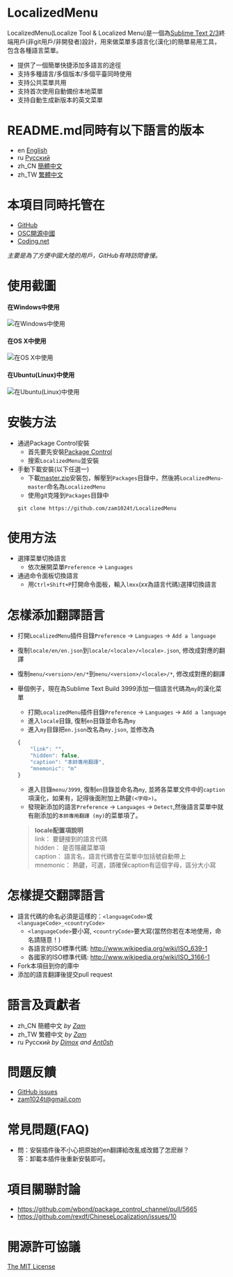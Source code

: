 # LocalizedMenu
LocalizedMenu(Localize Tool & Localized Menu)是一個為[Sublime Text 2/3](https://www.sublimetext.com)終端用戶(非git用戶/非開發者)設計，用來做菜單多語言化(漢化)的簡單易用工具，包含各種語言菜單。

- 提供了一個簡單快捷添加多語言的途徑
- 支持多種語言/多個版本/多個平臺同時使用
- 支持公共菜單共用
- 支持首次使用自動備份本地菜單
- 支持自動生成新版本的英文菜單

# README.md同時有以下語言的版本
- en [English](../README.md)
- ru [Русский](README.ru.md)
- zh_CN [簡體中文](README.zh_CN.md)
- zh_TW [繁體中文](README.zh_TW.md)

# 本項目同時托管在
- [GitHub](https://github.com/zam1024t/LocalizedMenu)
- [OSC開源中國](https://git.oschina.net/zam1024t/LocalizedMenu)
- [Coding.net](https://coding.net/u/zam1024t/p/LocalizedMenu/git)

*主要是為了方便中國大陸的用戶，GitHub有時訪問會慢。*

# 使用截圖
#### 在Windows中使用
![在Windows中使用](https://raw.githubusercontent.com/zam1024t/LocalizedMenu/shots/shots/LocalizedMenu_win.gif)
#### 在OS X中使用
![在OS X中使用](https://raw.githubusercontent.com/zam1024t/LocalizedMenu/shots/shots/LocalizedMenu_osx.gif)
#### 在Ubuntu(Linux)中使用
![在Ubuntu(Linux)中使用](https://raw.githubusercontent.com/zam1024t/LocalizedMenu/shots/shots/LocalizedMenu_linux.gif)

# 安裝方法
- 通過Package Control安裝
	- 首先要先安裝[Package Control](https://packagecontrol.io/installation)
	- 搜索`LocalizedMenu`並安裝
- 手動下載安裝(以下任選一)
	- 下載[master.zip](https://github.com/zam1024t/LocalizedMenu/archive/master.zip)安裝包，解壓到`Packages`目錄中，然後將`LocalizedMenu-master`命名為`LocalizedMenu`
	- 使用git克隆到`Packages`目錄中
	```
	git clone https://github.com/zam1024t/LocalizedMenu
	```

# 使用方法
- 選擇菜單切換語言
	- 依次展開菜單`Preference` -> `Languages`
- 通過命令面板切換語言
	- 用`Ctrl+Shift+P`打開命令面板，輸入`lmxx`(*xx*為語言代碼)選擇切換語言

# <a name="add-a-language"></a>怎樣添加翻譯語言
- 打開`LocalizedMenu`插件目錄`Preference` -> `Languages` -> `Add a language`
- 復制`locale/en/en.json`到`locale/<locale>/<locale>.json`, 修改成對應的翻譯
- 復制`menu/<version>/en/*`到`menu/<version>/<locale>/*`, 修改成對應的翻譯
- 舉個例子，現在為Sublime Text Build 3999添加一個語言代碼為`my`的漢化菜單
	- 打開`LocalizedMenu`插件目錄`Preference` -> `Languages` -> `Add a language`
	- 進入`locale`目錄, 復制`en`目錄並命名為`my`
	- 進入`my`目錄把`en.json`改名為`my.json`, 並修改為

	```JavaScript
	{
		"link": "",
		"hidden": false,
		"caption": "本帥專用翻譯",
		"mnemonic": "m"
	}
	```

	- 進入目錄`menu/3999`, 復制`en`目錄並命名為`my`, 並將各菜單文件中的`caption`項漢化，如果有，記得後面附加上熱鍵`(<字母>)`。
	- 發現新添加的語言`Preference` -> `Languages` -> `Detect`,然後語言菜單中就有剛添加的`本帥專用翻譯 (my)`的菜單項了。

	> **locale配置項說明**<br>
	> link： 要鏈接到的語言代碼<br>
	> hidden： 是否隱藏菜單項<br>
	> caption： 語言名，語言代碼會在菜單中加括號自動帶上<br>
	> mnemonic： 熱鍵，可選，請確保caption有這個字母，區分大小寫

# <a name="submit-a-language"></a>怎樣提交翻譯語言
- 語言代碼的命名必須是這樣的：`<languageCode>`或`<languageCode>_<countryCode>`
	- `<languageCode>`要小寫, `<countryCode>`要大寫(當然你若在本地使用，命名請隨意！)
	- 各語言的ISO標準代碼: http://www.wikipedia.org/wiki/ISO_639-1
	- 各國家的ISO標準代碼: http://www.wikipedia.org/wiki/ISO_3166-1
- Fork本項目到你的庫中
- 添加的語言翻譯後提交pull request

# 語言及貢獻者
- zh_CN 簡體中文 *by [Zam](https://github.com/zam1024t)*
- zh_TW 繁體中文 *by [Zam](https://github.com/zam1024t)*
- ru Русский *by [Dimox](http://dimox.name) and [Ant0sh](https://github.com/Ant0sh)*

# 問題反饋
- [GitHub issues](https://github.com/zam1024t/LocalizedMenu/issues)
- [zam1024t@gmail.com](mailto:zam1024t@gmail.com)

# 常見問題(FAQ)
- 問：安裝插件後不小心把原始的en翻譯給改亂或改錯了怎麽辦？<br>
  答：卸載本插件後重新安裝即可。

# 項目關聯討論
- https://github.com/wbond/package_control_channel/pull/5665
- https://github.com/rexdf/ChineseLocalization/issues/10

# 開源許可協議
[The MIT License](LICENSE)
